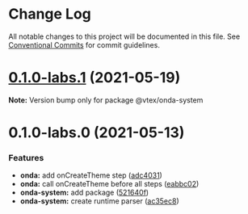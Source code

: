 # Change Log

All notable changes to this project will be documented in this file.
See [Conventional Commits](https://conventionalcommits.org) for commit guidelines.

# [0.1.0-labs.1](https://github.com/vtex/onda/compare/@vtex/onda-system@0.1.0-labs.0...@vtex/onda-system@0.1.0-labs.1) (2021-05-19)

**Note:** Version bump only for package @vtex/onda-system





# 0.1.0-labs.0 (2021-05-13)


### Features

* **onda:** add onCreateTheme step ([adc4031](https://github.com/vtex/onda/commit/adc40319f36bcc7595d74b95be89cb6e0fa454d8))
* **onda:** call onCreateTheme before all steps ([eabbc02](https://github.com/vtex/onda/commit/eabbc026b7471b3d46aac3ed5e71ac18d5cdfa8f))
* **onda-system:** add package ([521640f](https://github.com/vtex/onda/commit/521640fe4d5408d64ed5928f65cb79a9bea8faab))
* **onda-system:** create runtime parser ([ac35ec8](https://github.com/vtex/onda/commit/ac35ec8c272ab5739d3c80b262b32c7a632fac67))
